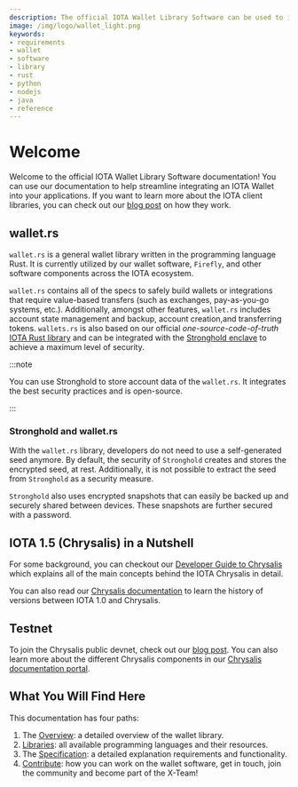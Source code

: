 ```yaml
---
description: The official IOTA Wallet Library Software can be used to integrate an IOTA Wallet into your application. 
image: /img/logo/wallet_light.png
keywords:
- requirements
- wallet
- software
- library
- rust
- python
- nodejs
- java
- reference
---
```

# Welcome

Welcome to the official IOTA Wallet Library Software documentation! You can use our documentation to help streamline integrating an IOTA Wallet into your applications. If you want to learn more about the IOTA client libraries, you can check out our [blog post](https://blog.iota.org/the-new-iota-client-libraries-harder-better-faster-stronger/) on how they work.

## wallet.rs

`wallet.rs` is a general wallet library written in the programming language Rust. It is currently utilized by our wallet software, `Firefly`, and other software components across the IOTA ecosystem. 

`wallet.rs` contains all of the specs to safely build wallets or integrations that require value-based transfers (such as exchanges, pay-as-you-go systems, etc.). Additionally, amongst other features, `wallet.rs` includes account state management and backup, account creation,and transferring tokens. `wallets.rs` is also based on our official _one-source-code-of-truth_ [IOTA Rust library](https://github.com/iotaledger/iota.rs) and can be integrated with the [Stronghold enclave](https://blog.iota.org/iota-stronghold-6ce55d311d7c/) to achieve a maximum level of security.

:::note

You can use Stronghold to store account data of the `wallet.rs`. It integrates the best security practices and is open-source.

:::

### Stronghold and wallet.rs

With the `wallet.rs` library, developers do not need to use a self-generated seed anymore. By default, the security of `Stronghold` creates and stores the encrypted seed, at rest. Additionally, it is not possible to extract the seed from `Stronghold` as a security measure. 

`Stronghold` also uses encrypted snapshots that can easily be backed up and securely shared between devices. These snapshots are further secured with a password.

## IOTA 1.5 (Chrysalis) in a Nutshell

For some background, you can checkout our [Developer Guide to Chrysalis](https://wiki.iota.org/chrysalis-docs/introduction/what_is_chrysalis) which explains all of the main concepts behind the IOTA Chrysalis in detail.

You can also read our [Chrysalis documentation](https://wiki.iota.org/chrysalis-docs/guides/overview) to learn the history of versions between IOTA 1.0 and Chrysalis.

## Testnet

To join the Chrysalis public devnet, check out our [blog post](https://blog.iota.org/chrysalis-phase-2-testnet-out-now/). You can also learn more about the different Chrysalis components in our [Chrysalis documentation portal](https://wiki.iota.org/chrysalis-docs/welcome/).

## What You Will Find Here

This documentation has four paths:
1. The [Overview](overview.md): a detailed overview of the wallet library. 
2. [Libraries](libraries/overview.md): all available programming languages and their resources.
3. The [Specification](specification.md): a detailed explanation requirements and functionality.
4. [Contribute](contribute.md): how you can work on the wallet software, get in touch, join the community and become part of the X-Team!
